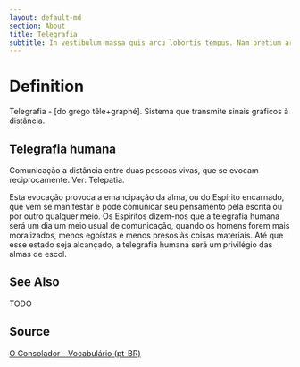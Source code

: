 ```yaml
---
layout: default-md
section: About
title: Telegrafia
subtitle: In vestibulum massa quis arcu lobortis tempus. Nam pretium arcu in odio vulputate luctus.
---
```


# Definition
Telegrafia - [do grego têle+graphé]. Sistema que transmite sinais gráficos à distância. 

## Telegrafia humana
Comunicação a distância entre duas pessoas vivas, que se evocam reciprocamente. Ver: Telepatia.

Esta evocação provoca a emancipação da alma, ou do Espírito encarnado, que vem se manifestar e pode comunicar seu pensamento pela escrita ou por outro qualquer meio. Os Espíritos dizem-nos que a telegrafia humana será um dia um meio usual de comunicação, quando os homens forem mais moralizados, menos egoístas e menos presos às coisas materiais. Até que esse estado seja alcançado, a telegrafia humana será um privilégio das almas de escol.

## See Also
TODO

## Source
[O Consolador - Vocabulário (pt-BR)](http://www.oconsolador.com.br/linkfixo/vocabulario/principal.html)
